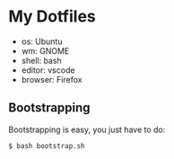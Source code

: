 # My Dotfiles

- os: Ubuntu
- wm: GNOME
- shell: bash
- editor: vscode
- browser: Firefox


## Bootstrapping

Bootstrapping is easy, you just have to do:

```sh
$ bash bootstrap.sh
```

